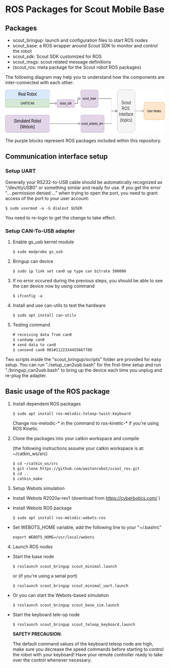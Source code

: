 # ROS Packages for Scout Mobile Base

## Packages

* scout_bringup: launch and configuration files to start ROS nodes 
* scout_base: a ROS wrapper around Scout SDK to monitor and control the robot
* scout_sdk: Scout SDK customized for ROS
* scout_msgs: scout related message definitions
* (scout_ros: meta package for the Scout robot ROS packages)

The following diagram may help you to understand how the components are inter-connected with each other:

<img src="./docs/diagram.png" height="135" >

The purple blocks represent ROS packages included within this repository.

## Communication interface setup

### Setup UART

Generally your RS232-to-USB cable should be automatically recognized as "/dev/ttyUSB0" or something similar and ready for use. If you get the error "... permission denied ..." when trying to open the port, you need to grant access of the port to your user account:

```
$ sudo usermod -a -G dialout $USER
```

You need to re-login to get the change to take effect.

### Setup CAN-To-USB adapter 
 
1. Enable gs_usb kernel module
   
    ```
    $ sudo modprobe gs_usb
    ```

2. Bringup can device
   
   ```
   $ sudo ip link set can0 up type can bitrate 500000
   ```

3. If no error occured during the previous steps, you should be able to see the can device now by using command
   
   ```
   $ ifconfig -a
   ```

4. Install and use can-utils to test the hardware
   
    ```
    $ sudo apt install can-utils
    ```

5. Testing command
   
    ```
    # receiving data from can0
    $ candump can0
    # send data to can0
    $ cansend can0 001#1122334455667788
    ```

Two scripts inside the "scout_bringup/scripts" folder are provided for easy setup. You can run "./setup_can2usb.bash" for the first-time setup and run "./bringup_can2usb.bash" to bring up the device each time you unplug and re-plug the adapter.

## Basic usage of the ROS package

1. Install dependent ROS packages

    ```
    $ sudo apt install ros-melodic-teleop-twist-keyboard
    ```

    Change ros-melodic-* in the command to ros-kinetic-* if you're using ROS Kinetic.

2. Clone the packages into your catkin workspace and compile

    (the following instructions assume your catkin workspace is at: ~/catkin_ws/src)

    ```
    $ cd ~/catkin_ws/src
    $ git clone https://github.com/westonrobot/scout_ros.git
    $ cd ..
    $ catkin_make
    ```

3. Setup Webots simulation    

* Install Webots R2020a-rev1 (download from https://cyberbotics.com/ )

* Install Webots ROS package

    ```
    $ sudo apt install ros-melodic-webots-ros
    ```

* Set WEBOTS_HOME variable, add the following line to your "~/.bashrc"

    ```
    export WEBOTS_HOME=/usr/local/webots
    ```

4. Launch ROS nodes
 
* Start the base node 

    ```
    $ roslaunch scout_bringup scout_minimal.launch
    ```

    or (if you're using a serial port)
        
    ```
    $ roslaunch scout_bringup scout_minimal_uart.launch
    ```

* Or you can start the Webots-based simulation

    ```
    $ roslaunch scout_bringup scout_base_sim.launch
    ```

* Start the keyboard tele-op node

    ```
    $ roslaunch scout_bringup scout_teleop_keyboard.launch
    ```

    **SAFETY PRECAUSION**: 

    The default command values of the keyboard teleop node are high, make sure you decrease the speed commands before starting to control the robot with your keyboard! Have your remote controller ready to take over the control whenever necessary. 
